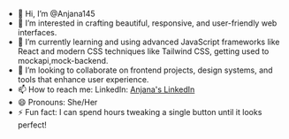 - 👋 Hi, I’m @Anjana145  
- 👀 I’m interested in crafting beautiful, responsive, and user-friendly web interfaces.  
- 🌱 I’m currently learning and using advanced JavaScript frameworks like React and modern CSS techniques like Tailwind CSS, getting used to mockapi,mock-backend.
- 💞️ I’m looking to collaborate on frontend projects, design systems, and tools that enhance user experience.  
- 📫 How to reach me: LinkedIn: [Anjana's LinkedIn](https://www.linkedin.com/in/anjana-maharjan-219212264/) 
- 😄 Pronouns: She/Her  
- ⚡ Fun fact: I can spend hours tweaking a single button until it looks perfect!  

<!---
Anjana145/Anjana145 is a ✨ special ✨ repository because its `README.md` (this file) appears on your GitHub profile.
You can click the Preview link to take a look at your changes.
--->
